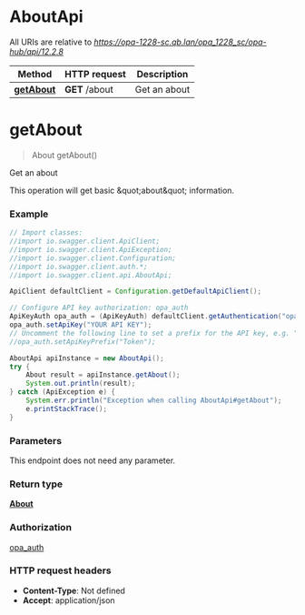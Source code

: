 # AboutApi

All URIs are relative to *https://opa-1228-sc.qb.lan/opa_1228_sc/opa-hub/api/12.2.8*

Method | HTTP request | Description
------------- | ------------- | -------------
[**getAbout**](AboutApi.md#getAbout) | **GET** /about | Get an about


<a name="getAbout"></a>
# **getAbout**
> About getAbout()

Get an about

This operation will get basic \&quot;about\&quot; information.

### Example
```java
// Import classes:
//import io.swagger.client.ApiClient;
//import io.swagger.client.ApiException;
//import io.swagger.client.Configuration;
//import io.swagger.client.auth.*;
//import io.swagger.client.api.AboutApi;

ApiClient defaultClient = Configuration.getDefaultApiClient();

// Configure API key authorization: opa_auth
ApiKeyAuth opa_auth = (ApiKeyAuth) defaultClient.getAuthentication("opa_auth");
opa_auth.setApiKey("YOUR API KEY");
// Uncomment the following line to set a prefix for the API key, e.g. "Token" (defaults to null)
//opa_auth.setApiKeyPrefix("Token");

AboutApi apiInstance = new AboutApi();
try {
    About result = apiInstance.getAbout();
    System.out.println(result);
} catch (ApiException e) {
    System.err.println("Exception when calling AboutApi#getAbout");
    e.printStackTrace();
}
```

### Parameters
This endpoint does not need any parameter.

### Return type

[**About**](About.md)

### Authorization

[opa_auth](../README.md#opa_auth)

### HTTP request headers

 - **Content-Type**: Not defined
 - **Accept**: application/json

